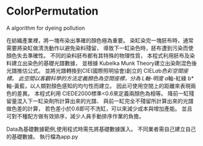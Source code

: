 # ColorPermutation
A algorithm for dyeing pollution 

在紡織產業裡，將一塊布染出準確的顏色極為重要。
染缸染完一塊胚布時，通常需要將染缸做清洗動作以避免染料殘留，
導致下一缸染色時，胚布遭到污染而使顏色失去準確性。
不同的染料胚布都有其特殊的物理性質，
本程式利用胚布及染料建立出染色的基礎光譜數據，
並根據 Kubelka Munk Theory建立出染劑混色後光譜推估公式。
並將光譜轉換到CIE(國際照明協會)創立的 CIEL*a*b*色彩空間座標。
此空間以客觀科學的方法定義顏色為空間座標，分為
L軸-明度 a*軸-紅綠 b*軸-黃藍，以人類對顏色感知的均勻性而建立。
因此可使用空間上的距離來表現兩色的差異。
本程式利用 CIEDE2000標準<0.6來定義兩顏色為相等。
降前一缸殘留量混入下一缸染劑所計算出來的光譜、
與前一缸完全不殘留所計算出來的光譜做色差的計算，
若色差小於0.6即可不洗缸，可以來減少成本與增加產能。
並且可對不種配方做有效排序，減少人員手動排序作業的負擔。

Data為基礎數據範例,使用程式時需先將基礎數據匯入。
不同業者需自己建立自己的基礎數據。
執行檔為app.py
